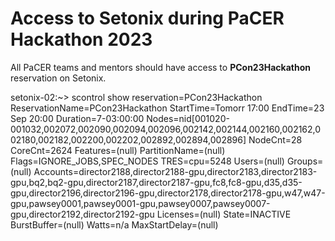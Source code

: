 # Access to Setonix during PaCER Hackathon 2023

All PaCER teams and mentors should have access to __PCon23Hackathon__ reservation on Setonix.

  setonix-02:~> scontrol show reservation=PCon23Hackathon
  ReservationName=PCon23Hackathon StartTime=Tomorr 17:00 EndTime=23 Sep 20:00 Duration=7-03:00:00
  Nodes=nid[001020-001032,002072,002090,002094,002096,002142,002144,002160,002162,002180,002182,002200,002202,002892,002894,002896] NodeCnt=28 CoreCnt=2624 Features=(null) PartitionName=(null)
  Flags=IGNORE_JOBS,SPEC_NODES
  TRES=cpu=5248
  Users=(null) Groups=(null) Accounts=director2188,director2188-gpu,director2183,director2183-gpu,bq2,bq2-gpu,director2187,director2187-gpu,fc8,fc8-gpu,d35,d35-gpu,director2196,director2196-gpu,director2178,director2178-gpu,w47,w47-gpu,pawsey0001,pawsey0001-gpu,pawsey0007,pawsey0007-gpu,director2192,director2192-gpu
  Licenses=(null) State=INACTIVE BurstBuffer=(null) Watts=n/a
  MaxStartDelay=(null)
